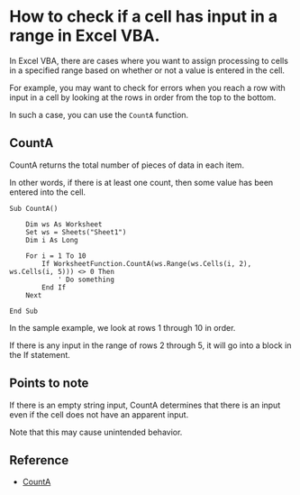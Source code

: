 # How to check if a cell has input in a range in Excel VBA.
In Excel VBA, there are cases where you want to assign processing to cells in a specified range based on whether or not a value is entered in the cell.

For example, you may want to check for errors when you reach a row with input in a cell by looking at the rows in order from the top to the bottom.

In such a case, you can use the `CountA` function.

## CountA
CountA returns the total number of pieces of data in each item.

In other words, if there is at least one count, then some value has been entered into the cell.

```VBScript
Sub CountA()

    Dim ws As Worksheet
    Set ws = Sheets("Sheet1")
    Dim i As Long

    For i = 1 To 10
        If WorksheetFunction.CountA(ws.Range(ws.Cells(i, 2), ws.Cells(i, 5))) <> 0 Then
            ' Do something
        End If
    Next

End Sub
```
In the sample example, we look at rows 1 through 10 in order.

If there is any input in the range of rows 2 through 5, it will go into a block in the If statement.

## Points to note
If there is an empty string input, CountA determines that there is an input even if the cell does not have an apparent input.

Note that this may cause unintended behavior.

## Reference
* [CountA](https://docs.microsoft.com/en-us/office/vba/api/excel.worksheetfunction.counta)
